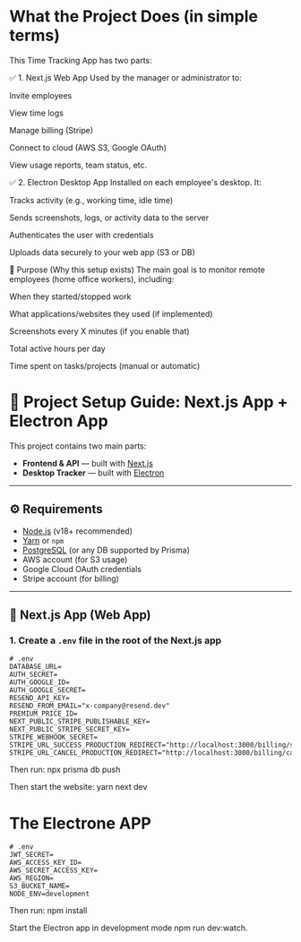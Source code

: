 # What the Project Does (in simple terms)
This Time Tracking App has two parts:

✅ 1. Next.js Web App
Used by the manager or administrator to:

Invite employees

View time logs

Manage billing (Stripe)

Connect to cloud (AWS S3, Google OAuth)

View usage reports, team status, etc.

✅ 2. Electron Desktop App
Installed on each employee's desktop. It:

Tracks activity (e.g., working time, idle time)

Sends screenshots, logs, or activity data to the server

Authenticates the user with credentials

Uploads data securely to your web app (S3 or DB)

💼 Purpose (Why this setup exists)
The main goal is to monitor remote employees (home office workers), including:

When they started/stopped work

What applications/websites they used (if implemented)

Screenshots every X minutes (if you enable that)

Total active hours per day

Time spent on tasks/projects (manual or automatic)



# 🧪 Project Setup Guide: Next.js App + Electron App

This project contains two main parts:

- **Frontend & API** — built with [Next.js](https://nextjs.org)
- **Desktop Tracker** — built with [Electron](https://www.electronjs.org/)

---

## ⚙️ Requirements

- [Node.js](https://nodejs.org/) (v18+ recommended)
- [Yarn](https://classic.yarnpkg.com/lang/en/docs/install/) or `npm`
- [PostgreSQL](https://www.postgresql.org/) (or any DB supported by Prisma)
- AWS account (for S3 usage)
- Google Cloud OAuth credentials
- Stripe account (for billing)

---

## 🧩 Next.js App (Web App)

### 1. Create a `.env` file in the root of the **Next.js** app

```env
# .env
DATABASE_URL=
AUTH_SECRET=
AUTH_GOOGLE_ID=
AUTH_GOOGLE_SECRET=
RESEND_API_KEY=
RESEND_FROM_EMAIL="x-company@resend.dev"
PREMIUM_PRICE_ID=
NEXT_PUBLIC_STRIPE_PUBLISHABLE_KEY=
NEXT_PUBLIC_STRIPE_SECRET_KEY=
STRIPE_WEBHOOK_SECRET=
STRIPE_URL_SUCCESS_PRODUCTION_REDIRECT="http://localhost:3000/billing/success"
STRIPE_URL_CANCEL_PRODUCTION_REDIRECT="http://localhost:3000/billing/cancel"
```
Then run: npx prisma db push

Then start the website: yarn next dev

# The Electrone APP

```env
# .env
JWT_SECRET=
AWS_ACCESS_KEY_ID=
AWS_SECRET_ACCESS_KEY=
AWS_REGION=
S3_BUCKET_NAME=
NODE_ENV=development
```
Then run: npm install


Start the Electron app in development mode
npm run dev:watch.
